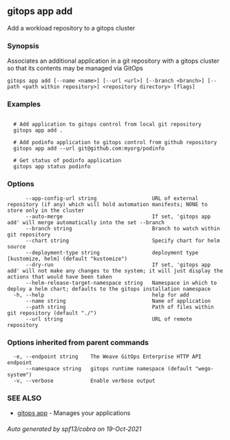 ## gitops app add

Add a workload repository to a gitops cluster

### Synopsis

Associates an additional application in a git repository with a gitops cluster so that its contents may be managed via GitOps

```
gitops app add [--name <name>] [--url <url>] [--branch <branch>] [--path <path within repository>] <repository directory> [flags]
```

### Examples

```

  # Add application to gitops control from local git repository
  gitops app add .

  # Add podinfo application to gitops control from github repository
  gitops app add --url git@github.com:myorg/podinfo

  # Get status of podinfo application
  gitops app status podinfo

```

### Options

```
      --app-config-url string                  URL of external repository (if any) which will hold automation manifests; NONE to store only in the cluster
      --auto-merge                             If set, 'gitops app add' will merge automatically into the set --branch
      --branch string                          Branch to watch within git repository
      --chart string                           Specify chart for helm source
      --deployment-type string                 deployment type [kustomize, helm] (default "kustomize")
      --dry-run                                If set, 'gitops app add' will not make any changes to the system; it will just display the actions that would have been taken
      --helm-release-target-namespace string   Namespace in which to deploy a helm chart; defaults to the gitops installation namespace
  -h, --help                                   help for add
      --name string                            Name of application
      --path string                            Path of files within git repository (default "./")
      --url string                             URL of remote repository
```

### Options inherited from parent commands

```
  -e, --endpoint string    The Weave GitOps Enterprise HTTP API endpoint
      --namespace string   gitops runtime namespace (default "wego-system")
  -v, --verbose            Enable verbose output
```

### SEE ALSO

* [gitops app](gitops_app.md)	 - Manages your applications

###### Auto generated by spf13/cobra on 19-Oct-2021

